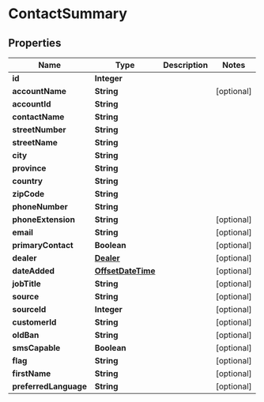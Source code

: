 # ContactSummary

## Properties
Name | Type | Description | Notes
------------ | ------------- | ------------- | -------------
**id** | **Integer** |  | 
**accountName** | **String** |  |  [optional]
**accountId** | **String** |  | 
**contactName** | **String** |  | 
**streetNumber** | **String** |  | 
**streetName** | **String** |  | 
**city** | **String** |  | 
**province** | **String** |  | 
**country** | **String** |  | 
**zipCode** | **String** |  | 
**phoneNumber** | **String** |  | 
**phoneExtension** | **String** |  |  [optional]
**email** | **String** |  |  [optional]
**primaryContact** | **Boolean** |  |  [optional]
**dealer** | [**Dealer**](Dealer.md) |  |  [optional]
**dateAdded** | [**OffsetDateTime**](OffsetDateTime.md) |  |  [optional]
**jobTitle** | **String** |  |  [optional]
**source** | **String** |  |  [optional]
**sourceId** | **Integer** |  |  [optional]
**customerId** | **String** |  |  [optional]
**oldBan** | **String** |  |  [optional]
**smsCapable** | **Boolean** |  |  [optional]
**flag** | **String** |  |  [optional]
**firstName** | **String** |  |  [optional]
**preferredLanguage** | **String** |  |  [optional]
